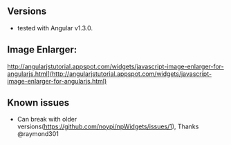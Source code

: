 ## Versions
- tested with Angular v1.3.0.

## Image Enlarger:

http://angularjstutorial.appspot.com/widgets/javascript-image-enlarger-for-angularjs.html](http://angularjstutorial.appspot.com/widgets/javascript-image-enlarger-for-angularjs.html)


## Known issues
- Can break with older versions(https://github.com/noypi/npWidgets/issues/1), 
  Thanks @raymond301
